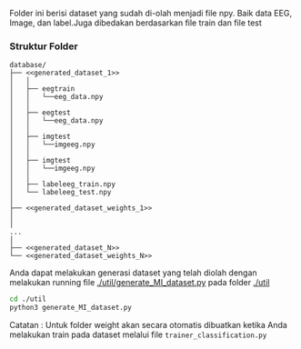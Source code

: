 Folder ini berisi dataset yang sudah di-olah menjadi file npy. Baik data EEG, Image, dan label.Juga dibedakan berdasarkan file train dan file test 

### Struktur Folder
```
database/
├── <<generated_dataset_1>>
│   │
│   ├── eegtrain
│   │   └──eeg_data.npy
│   │
│   ├── eegtest
│   │   └──eeg_data.npy
│   │
│   ├── imgtest
│   │   └──imgeeg.npy
│   │
│   ├── imgtest
│   │   └──imgeeg.npy
│   │
│   ├── labeleeg_train.npy
│   └── labeleeg_test.npy
│
├── <<generated_dataset_weights_1>>
│
│
...
│
├── <<generated_dataset_N>>
└── <<generated_dataset_weights_N>>
```

Anda dapat melakukan generasi dataset yang telah diolah dengan melakukan running file <a href="./util/generate_MI_dataset.py">./util/generate_MI_dataset.py</a> pada folder <a href="./util">./util</a>

```sh
cd ./util
python3 generate_MI_dataset.py
```

Catatan : 
Untuk folder weight akan secara otomatis dibuatkan ketika Anda melakukan train pada dataset melalui file ```trainer_classification.py```